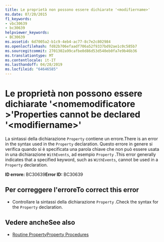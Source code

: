 ```yaml
---
title: Le proprietà non possono essere dichiarate '<modifiername>'
ms.date: 07/20/2015
f1_keywords:
- vbc30639
- bc30639
helpviewer_keywords:
- BC30639
ms.assetid: 6d7005a2-b1c9-4eb4-ac77-8c7e2c802984
ms.openlocfilehash: fd82b706efaadf706a52f9337bd92ae1c0c585b7
ms.sourcegitcommit: 2701302a99cafbe0d86d53d540eb0fa7e9b46b36
ms.translationtype: MT
ms.contentlocale: it-IT
ms.lasthandoff: 04/28/2019
ms.locfileid: "64646585"
---
```

# <a name="properties-cannot-be-declared-modifiername"></a><span data-ttu-id="ac5bf-102">Le proprietà non possono essere dichiarate '\<nomemodificatore >'</span><span class="sxs-lookup"><span data-stu-id="ac5bf-102">Properties cannot be declared '\<modifiername>'</span></span>
<span data-ttu-id="ac5bf-103">La sintassi della dichiarazione `Property` contiene un errore.</span><span class="sxs-lookup"><span data-stu-id="ac5bf-103">There is an error in the syntax used in the `Property` declaration.</span></span> <span data-ttu-id="ac5bf-104">Questo errore in genere si verifica quando si è specificata una parola chiave che non può essere usata in una dichiarazione `WithEvents`, ad esempio `Property` .</span><span class="sxs-lookup"><span data-stu-id="ac5bf-104">This error generally indicates that a specified keyword, such as `WithEvents`, cannot be used in a `Property` declaration.</span></span>  
  
 <span data-ttu-id="ac5bf-105">**ID errore:** BC30639</span><span class="sxs-lookup"><span data-stu-id="ac5bf-105">**Error ID:** BC30639</span></span>  
  
## <a name="to-correct-this-error"></a><span data-ttu-id="ac5bf-106">Per correggere l'errore</span><span class="sxs-lookup"><span data-stu-id="ac5bf-106">To correct this error</span></span>  
  
- <span data-ttu-id="ac5bf-107">Controllare la sintassi della dichiarazione `Property` .</span><span class="sxs-lookup"><span data-stu-id="ac5bf-107">Check the syntax for the `Property` declaration.</span></span>  
  
## <a name="see-also"></a><span data-ttu-id="ac5bf-108">Vedere anche</span><span class="sxs-lookup"><span data-stu-id="ac5bf-108">See also</span></span>

- [<span data-ttu-id="ac5bf-109">Routine Property</span><span class="sxs-lookup"><span data-stu-id="ac5bf-109">Property Procedures</span></span>](../../visual-basic/programming-guide/language-features/procedures/property-procedures.md)
